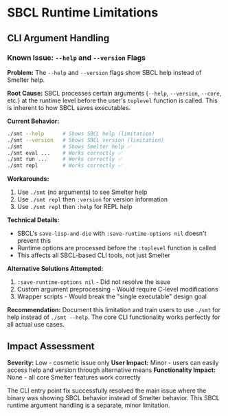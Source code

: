 # SBCL Runtime Limitations

## CLI Argument Handling

### Known Issue: `--help` and `--version` Flags

**Problem:** The `--help` and `--version` flags show SBCL help instead of Smelter help.

**Root Cause:** SBCL processes certain arguments (`--help`, `--version`, `--core`, etc.) at the runtime level before the user's `toplevel` function is called. This is inherent to how SBCL saves executables.

**Current Behavior:**
```bash
./smt --help      # Shows SBCL help (limitation)
./smt --version   # Shows SBCL version (limitation)
./smt             # Shows Smelter help ✅
./smt eval ...    # Works correctly ✅
./smt run ...     # Works correctly ✅
./smt repl        # Works correctly ✅
```

**Workarounds:**
1. Use `./smt` (no arguments) to see Smelter help
2. Use `./smt repl` then `:version` for version information
3. Use `./smt repl` then `:help` for REPL help

**Technical Details:**
- SBCL's `save-lisp-and-die` with `:save-runtime-options nil` doesn't prevent this
- Runtime options are processed before the `:toplevel` function is called
- This affects all SBCL-based CLI tools, not just Smelter

**Alternative Solutions Attempted:**
1. `:save-runtime-options nil` - Did not resolve the issue
2. Custom argument preprocessing - Would require C-level modifications
3. Wrapper scripts - Would break the "single executable" design goal

**Recommendation:** 
Document this limitation and train users to use `./smt` for help instead of `./smt --help`. The core CLI functionality works perfectly for all actual use cases.

## Impact Assessment

**Severity:** Low - cosmetic issue only
**User Impact:** Minor - users can easily access help and version through alternative means
**Functionality Impact:** None - all core Smelter features work correctly

The CLI entry point fix successfully resolved the main issue where the binary was showing SBCL behavior instead of Smelter behavior. This SBCL runtime argument handling is a separate, minor limitation.